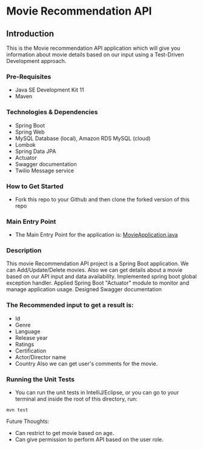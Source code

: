
# Movie Recommendation API

## Introduction

This is the Movie recommendation API application which will give you information about movie details based on our input using a Test-Driven Development approach.

### Pre-Requisites
- Java SE Development Kit 11
- Maven


### Technologies & Dependencies
- Spring Boot
- Spring Web
- MySQL Database (local), Amazon RDS MySQL (cloud)
- Lombok
- Spring Data JPA
- Actuator
- Swagger documentation
- Twilio Message service

### How to Get Started
- Fork this repo to your Github and then clone the forked version of this repo


### Main Entry Point
- The Main Entry Point for the application is: [MovieApplication.java](src/main/java/com/techreturners/moviemanager/MovieApplication.java)


### Description
 This movie Recommendation API project is a Spring Boot application. We can Add/Update/Delete movies. Also we can get details about a movie based on our API input and data availability. Implemented spring boot global exception handler. Applied Spring Boot "Actuator" module to monitor and manage application usage. Designed Swagger documentation
 
### The Recommended input to get a result is:
- Id
- Genre
- Language
- Release year
- Ratings
- Certification
- Actor/Director name
- Country
 Also we can get user's comments for the movie.
 
 ### Running the Unit Tests
- You can run the unit tests in IntelliJ/Eclipse, or you can go to your terminal and inside the root of this directory, run:

`mvn test`

Future Thoughts:
- Can restrict to get movie based on age.
- Can give permission to perform API based on the user role.


